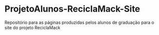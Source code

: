 # ProjetoAlunos-ReciclaMack-Site
Repositório para as páginas produzidas pelos alunos de graduação para o site do projeto ReciclaMack
